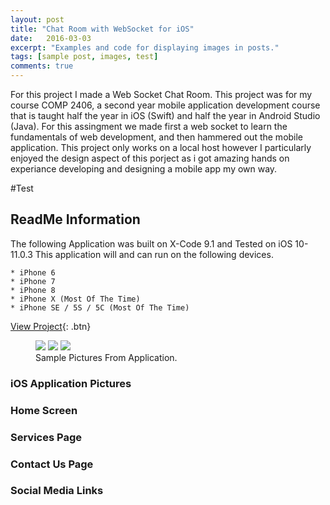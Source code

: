 ```yaml
---
layout: post
title: "Chat Room with WebSocket for iOS"
date:   2016-03-03
excerpt: "Examples and code for displaying images in posts."
tags: [sample post, images, test]
comments: true
---
```

For this project I made a Web Socket Chat Room. This project was for my course COMP 2406, a second year mobile application development course that is taught half the year in iOS (Swift) and half the year in Android Studio (Java). For this assingment we made first a web socket to learn the fundamentals of web development, and then hammered out the mobile application. This project only works on a local host however I particularly enjoyed the design aspect of this porject as i got amazing hands on experiance developing and designing a mobile app my own way.

#Test
## ReadMe Information

The following Application was built on X-Code 9.1 and Tested on iOS 10-11.0.3
This application will and can run on the following devices.

	* iPhone 6
	* iPhone 7
	* iPhone 8
	* iPhone X (Most Of The Time)
	* iPhone SE / 5S / 5C (Most Of The Time)















[View Project](https://github.com/ImranJuma/JumaChat){: .btn}

<figure class="third">
	<img src="http://placehold.it/600x300.jpg">
	<img src="http://placehold.it/600x300.jpg">
	<img src="http://placehold.it/600x300.jpg">
	<figcaption>Sample Pictures From Application.</figcaption>
</figure>


### iOS Application Pictures

### Home Screen

### Services Page

### Contact Us Page

### Social Media Links
